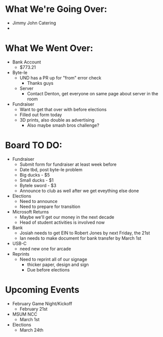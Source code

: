 # What We're Going Over:

- Jimmy John Catering
- 


# What We Went Over:

- Bank Account
    - $773.21
- Byte-le
    - UND has a PR up for "from" error check
        - Thanks guys
    - Server
        - Contact Denton, get everyone on same page about server in the room
- Fundraiser
    - Want to get that over with before elections
    - Filled out form today
    - 3D prints, also double as advertising
        - Also maybe smash bros challenge?


# Board TO DO:

- Fundraiser
    - Submit form for fundraiser at least week before
    - Date tbd, post byte-le problem
    - Big ducks - $5
    - Small ducks - $1
    - Bytele sword - $3
    - Announce to club as well after we get eveything else done
- Elections
    - Need to announce
    - Need to prepare for transition
- Microsoft Returns
    - Maybe we'll get our money in the next decade
    - Head of student activities is involved now
- Bank
    - Josiah needs to get EIN to Robert Jones by next Friday, the 21st
    - Ian needs to make document for bank transfer by March 1st
- USB-C
    - need new one for arcade
- Reprints
    - Need to reprint all of our signage
        - thicker paper, design and sign
        - Due before elections


# Upcoming Events

- February Game Night/Kickoff
    - February 21st
- MSUM NCC
    - March 1st
- Elections
    - March 24th